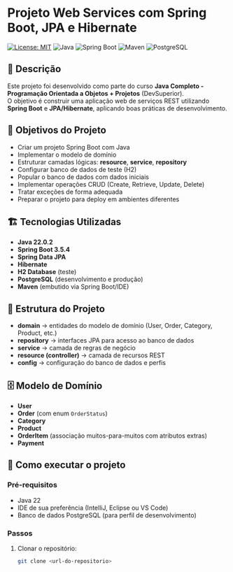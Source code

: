 # Projeto Web Services com Spring Boot, JPA e Hibernate

[![License: MIT](https://img.shields.io/badge/License-MIT-yellow.svg)]((https://github.com/CarlosLacerda/workshop-springboot3-jpa/blob/main/LICENSE))
![Java](https://img.shields.io/badge/Java-22-007396?logo=java&logoColor=white)
![Spring Boot](https://img.shields.io/badge/Spring%20Boot-3.5.4-6DB33F?logo=springboot&logoColor=white)
![Maven](https://img.shields.io/badge/Maven-3+-C71A36?logo=apachemaven&logoColor=white)
![PostgreSQL](https://img.shields.io/badge/PostgreSQL-DB-336791?logo=postgresql&logoColor=white)

## 📌 Descrição
Este projeto foi desenvolvido como parte do curso **Java Completo - Programação Orientada a Objetos + Projetos** (DevSuperior).  
O objetivo é construir uma aplicação web de serviços REST utilizando **Spring Boot** e **JPA/Hibernate**, aplicando boas práticas de desenvolvimento.

## 🎯 Objetivos do Projeto
- Criar um projeto Spring Boot com Java
- Implementar o modelo de domínio
- Estruturar camadas lógicas: **resource**, **service**, **repository**
- Configurar banco de dados de teste (H2)
- Popular o banco de dados com dados iniciais
- Implementar operações CRUD (Create, Retrieve, Update, Delete)
- Tratar exceções de forma adequada
- Preparar o projeto para deploy em ambientes diferentes

## 🏗️ Tecnologias Utilizadas
- **Java 22.0.2**
- **Spring Boot 3.5.4**
- **Spring Data JPA**
- **Hibernate**
- **H2 Database** (teste)
- **PostgreSQL** (desenvolvimento e produção)
- **Maven** (embutido via Spring Boot/IDE)

## 📂 Estrutura do Projeto
- **domain** → entidades do modelo de domínio (User, Order, Category, Product, etc.)
- **repository** → interfaces JPA para acesso ao banco de dados
- **service** → camada de regras de negócio
- **resource (controller)** → camada de recursos REST
- **config** → configuração do banco de dados e perfis

## 🗄️ Modelo de Domínio
- **User**
- **Order** (com enum `OrderStatus`)
- **Category**
- **Product**
- **OrderItem** (associação muitos-para-muitos com atributos extras)
- **Payment**

## 🚀 Como executar o projeto
### Pré-requisitos
- Java 22
- IDE de sua preferência (IntelliJ, Eclipse ou VS Code)
- Banco de dados PostgreSQL (para perfil de desenvolvimento)

### Passos
1. Clonar o repositório:
   ```bash
   git clone <url-do-repositorio>
